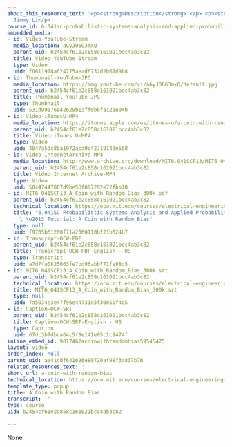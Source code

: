 ```yaml
---
about_this_resource_text: '<p><strong>Description</strong>:</p> <p><strong>Instructor</strong>:
  Jimmy Li</p>'
course_id: 6-041sc-probabilistic-systems-analysis-and-applied-probability-fall-2013
embedded_media:
- id: Video-YouTube-Stream
  media_location: aGyJO6G3mxQ
  parent_uid: b2454cf61e2c858c161021bcc4ab3c82
  title: Video-YouTube-Stream
  type: Video
  uid: f0611978a624775aead6732d2b67d9b8
- id: Thumbnail-YouTube-JPG
  media_location: https://img.youtube.com/vi/aGyJO6G3mxQ/default.jpg
  parent_uid: b2454cf61e2c858c161021bcc4ab3c82
  title: Thumbnail-YouTube-JPG
  type: Thumbnail
  uid: 531d99176e42629b13ff0b6fa121e04b
- id: Video-iTunesU-MP4
  media_location: https://itunes.apple.com/us/itunes-u/a-coin-with-random-bias/id814580809?i=249378049
  parent_uid: b2454cf61e2c858c161021bcc4ab3c82
  title: Video-iTunes U-MP4
  type: Video
  uid: 4047a5dc85a1972aca0c42719143e558
- id: Video-InternetArchive-MP4
  media_location: http://www.archive.org/download/MIT6.041SCF13/MIT6_041SCF13_A_Coin_with_Random_Bias_300k.mp4
  parent_uid: b2454cf61e2c858c161021bcc4ab3c82
  title: Video-Internet Archive-MP4
  type: Video
  uid: 50c47447807d9be50f897292e72fbb18
- id: MIT6_041SCF13_A_Coin_with_Random_Bias_300k.pdf
  parent_uid: b2454cf61e2c858c161021bcc4ab3c82
  technical_location: https://ocw.mit.edu/courses/electrical-engineering-and-computer-science/6-041sc-probabilistic-systems-analysis-and-applied-probability-fall-2013/resource-index/a-coin-with-random-bias/MIT6_041SCF13_A_Coin_with_Random_Bias_300k.pdf
  title: "6.041SC Probabilistic Systems Analysis and Applied Probability, Fall 2013Transcript\
    \ \u2013 Tutorial: A Coin with Random Bias"
  type: null
  uid: f9765b61200f71a2060110b221b524b7
- id: Transcript-OCW-PDF
  parent_uid: b2454cf61e2c858c161021bcc4ab3c82
  title: Transcript-OCW-PDF-English - US
  type: Transcript
  uid: a7d7fa0825663fe7bd96abb771fe98d5
- id: MIT6_041SCF13_A_Coin_with_Random_Bias_300k.srt
  parent_uid: b2454cf61e2c858c161021bcc4ab3c82
  technical_location: https://ocw.mit.edu/courses/electrical-engineering-and-computer-science/6-041sc-probabilistic-systems-analysis-and-applied-probability-fall-2013/resource-index/a-coin-with-random-bias/MIT6_041SCF13_A_Coin_with_Random_Bias_300k.srt
  title: MIT6_041SCF13_A_Coin_with_Random_Bias_300k.srt
  type: null
  uid: 7a5034e3e47f96e44731c5f30050f4c5
- id: Caption-OCW-SRT
  parent_uid: b2454cf61e2c858c161021bcc4ab3c82
  title: Caption-OCW-SRT-English - US
  type: Caption
  uid: 67dc3b7dbca64c5f8e141e05c1c9474f
inline_embed_id: 9817462acoinwithrandombias59545475
layout: video
order_index: null
parent_uid: ae41cdf641026e80720af98f3a837b7b
related_resources_text: ''
short_url: a-coin-with-random-bias
technical_location: https://ocw.mit.edu/courses/electrical-engineering-and-computer-science/6-041sc-probabilistic-systems-analysis-and-applied-probability-fall-2013/resource-index/a-coin-with-random-bias
template_type: popup
title: A Coin with Random Bias
transcript: ''
type: course
uid: b2454cf61e2c858c161021bcc4ab3c82

---
```

None